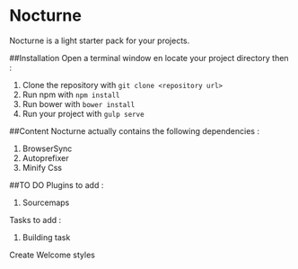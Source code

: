 # Nocturne

Nocturne is a light starter pack for your projects.

##Installation
Open a terminal window en locate your project directory then :

1. Clone the repository with ``` git clone <repository url>  ```
2. Run npm with ``` npm install  ```
3. Run bower with ``` bower install  ```
4. Run your project with ``` gulp serve  ```

##Content
Nocturne actually contains the following dependencies :

1. BrowserSync
2. Autoprefixer
3. Minify Css

##TO DO
Plugins to add :

1. Sourcemaps

Tasks to add :

1. Building task

Create Welcome styles
